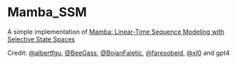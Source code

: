 # Mamba_SSM
A simple implementation of [Mamba: Linear-Time Sequence Modeling with Selective State Spaces](https://arxiv.org/abs/2312.00752)

Credit: [@albertfgu](https://github.com/state-spaces/mamba/issues/54), [@BeeGass](https://github.com/BeeGass), [@BojanFaletic](https://github.com/BojanFaletic), [@faresobeid](https://github.com/faresobeid), [@xl0](https://github.com/xl0]) and gpt4

